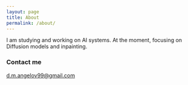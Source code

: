 ```yaml
---
layout: page
title: About
permalink: /about/
---
```


I am studying and working on AI systems. At the moment, focusing on Diffusion models and inpainting. 

### Contact me

[d.m.angelov99@gmail.com](mailto:d.m.angelov99@gmail.com)
